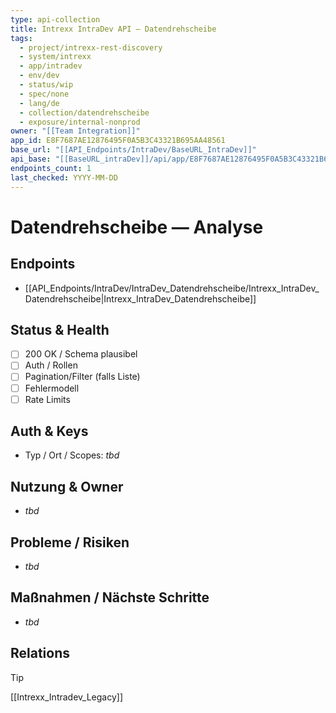 ```yaml
---
type: api-collection
title: Intrexx IntraDev API — Datendrehscheibe
tags:
  - project/intrexx-rest-discovery
  - system/intrexx
  - app/intradev
  - env/dev
  - status/wip
  - spec/none
  - lang/de
  - collection/datendrehscheibe
  - exposure/internal-nonprod
owner: "[[Team Integration]]"
app_id: E8F7687AE12876495F0A5B3C43321B695AA48561
base_url: "[[API_Endpoints/IntraDev/BaseURL_IntraDev]]"
api_base: "[[BaseURL_intraDev]]/api/app/E8F7687AE12876495F0A5B3C43321B695AA48561"
endpoints_count: 1
last_checked: YYYY-MM-DD
---
```


# Datendrehscheibe — Analyse

## Endpoints
- [[API_Endpoints/IntraDev/IntraDev_Datendrehscheibe/Intrexx_IntraDev_Datendrehscheibe|Intrexx_IntraDev_Datendrehscheibe]]

## Status & Health
- [ ] 200 OK / Schema plausibel
- [ ] Auth / Rollen
- [ ] Pagination/Filter (falls Liste)
- [ ] Fehlermodell
- [ ] Rate Limits

## Auth & Keys
- Typ / Ort / Scopes: _tbd_

## Nutzung & Owner
- _tbd_

## Probleme / Risiken
- _tbd_

## Maßnahmen / Nächste Schritte
- _tbd_

## Relations
> [!tip]
> [[Intrexx_Intradev_Legacy]]

